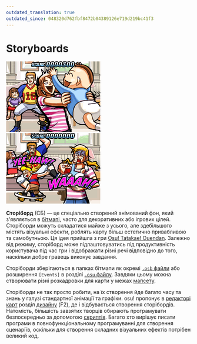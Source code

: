 ```yaml
---
outdated_translation: true
outdated_since: 048320d762fbf8472b04389126e719d219bc41f3
---
```


# Storyboards
 
![Ця сцена показується під час гри Walkie Talkie Man. Однак, вона показується тільки тоді, коли ви отримуєте "Elite Beat 300".](img/Sbpassing.png "This scene is shown while playing Walkie Talkie Man. However, it is only shown when you get an Elite Beat 300.")
![Вона з'являється, коли ви втрачаєте або отримуєте 50 в раніше зігранному комбо.](img/Sbfailing.png "This is shown when you missed or got a 50 in the previously played combo.")

**Сторіборд** (СБ) — це спеціально створений анімований фон, який з'являється в [бітмапі](/wiki/Beatmap), часто для декоративних або ігрових цілей. Сторіборди можуть складатися майже з усього, але здебільшого містять візуальні ефекти, роблять карту більш естетично привабливою та самобутньою. Ця ідея прийшла з гри [Osu! Tatakae! Ouendan](/wiki/Disambiguation/Ouendan). Залежно від режиму, сторіборд може підлаштовуватись під продуктивність користувача під час гри і відображати різні речі відповідно до того, наскільки добре гравець виконує завдання.

Сторіборди зберігаються в папках бітмапи як окремі [`.osb` файли](/wiki/osu!_File_Formats/Osb_(file_format)) або розширення `[Events]` в розділі [`.osu` файлу](/wiki/osu!_File_Formats/Osu_(file_format)). Завдяки цьому можна створювати різні розкадровки для карти у межах [мапсету](/wiki/Beatmap).

Сторіборди не так просто робити, на їх створення йде багато часу та знань у галузі стандартної анімації та графіки. osu! пропонує в [редакторі карт](/wiki/Client/Beatmap_editor) розділ [дизайну](/wiki/Client/Beatmap_editor/Design) (F2), де і відбувається створення сторібордів. Натомість, більшість завзятих творців обирають програмувати безпосередньо за допомогою [скриптів](/wiki/Storyboard/Scripting). Багато хто вирішує писати програми в повнофункціональному програмуванні для створення сценаріїв, оскільки для створення складних візуальних ефектів потрібен великий код.

